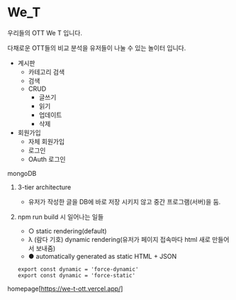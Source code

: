 # We_T

우리들의 OTT We T 입니다.

다채로운 OTT들의 비교 분석을 유저들이 나눌 수 있는 놀이터 입니다.

- 계시판
    - 카테고리 검색
    - 검색
    - CRUD
        - 글쓰기
        - 읽기
        - 업데이트
        - 삭제
- 회원가입
    - 자체 회원가입
    - 로그인
    - OAuth 로그인

mongoDB

1. 3-tier architecture
    - 유저가 작성한 글을 DB에 바로 저장 시키지 않고 중간 프로그램(서버)을 둠.


2. npm run build 시 일어나는 일들
    - ○ static rendering(default)
    - λ (람다 기호) dynamic rendering(유저가 페이지 접속마다 html 새로 만들어서 보내줌)
    - ● automatically generated as static HTML + JSON

    ```
    export const dynamic = 'force-dynamic'
    export const dynamic = 'force-static'
    ```

homepage[https://we-t-ott.vercel.app/]
